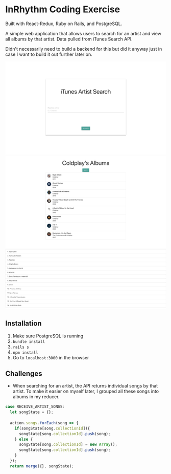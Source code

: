 # InRhythm  Coding Exercise
Built with React-Redux, Ruby on Rails, and PostgreSQL.

A simple web application that allows users to search for an artist and view all albums by that artist. Data pulled from iTunes Search API.
 
Didn't necessarily need to build a backend for this but did it anyway just in case I want to build it out further later on.

![alt text](https://github.com/bjjeong/InRhythm/raw/master/public/screenshot.png "Screenshot")
![alt text](https://github.com/bjjeong/InRhythm/raw/master/public/screenshot2.png "Screenshot")
![alt text](https://github.com/bjjeong/InRhythm/raw/master/public/screenshot3.png "Screenshot")

## Installation
1. Make sure PostgreSQL is running
2. `bundle install`
3. `rails s`
4. `npm install`
5. Go to `localhost:3000` in the browser

## Challenges
* When searching for an artist, the API returns individual songs by that artist. To make it easier on myself later, I grouped all these songs into albums in my reducer.
```javascript
case RECEIVE_ARTIST_SONGS:
  let songState = {};

  action.songs.forEach(song => {
    if(songState[song.collectionId]){
      songState[song.collectionId].push(song);
    } else {
      songState[song.collectionId] = new Array();
      songState[song.collectionId].push(song);
    }
  });
  return merge({}, songState);
```
